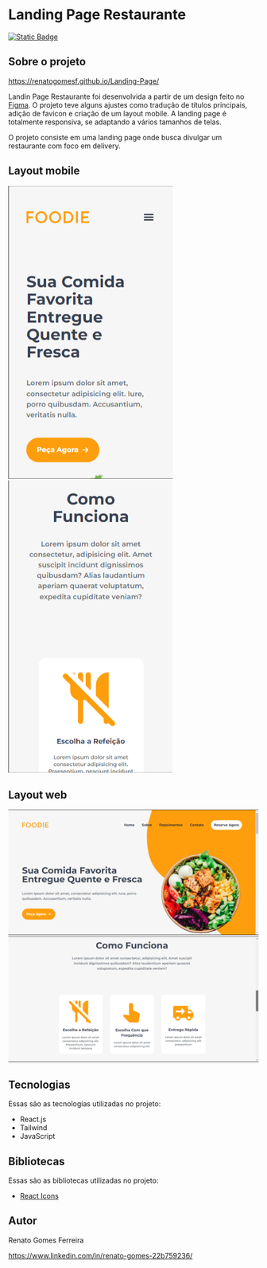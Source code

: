 # Landing Page Restaurante

[![Static Badge](https://img.shields.io/badge/Licen%C3%A7a-MIT-green)](https://github.com/renatogomesf/Landing-Page/blob/main/LICENSE)

## Sobre o projeto

https://renatogomesf.github.io/Landing-Page/

Landin Page Restaurante foi desenvolvida a partir de um design feito no [Figma](https://www.figma.com/file/oSk3FEZ7qJOTtRjKUJgYDW/Restaurant-Landing-Page-Project-For-Youtube?type=design&node-id=0-1&mode=design&t=HN4erzeXxOS80p0Q-0). O projeto teve alguns ajustes como tradução de títulos principais, adição de favicon e criação de um layout mobile. A landing page é totalmente responsiva, se adaptando a vários tamanhos de telas.

O projeto consiste em uma landing page onde busca divulgar um restaurante com foco em delivery.

## Layout mobile

![mobile 1](https://raw.githubusercontent.com/renatogomesf/imagens-projetos/main/imagens/landing%20page/mobile-1.png) ![mobile 2](https://raw.githubusercontent.com/renatogomesf/imagens-projetos/main/imagens/landing%20page/mobile-2.png)

## Layout web

![web 1](https://raw.githubusercontent.com/renatogomesf/imagens-projetos/main/imagens/landing%20page/web-1.png) ![web 2](https://raw.githubusercontent.com/renatogomesf/imagens-projetos/main/imagens/landing%20page/web-2.png)

## Tecnologias
Essas são as tecnologías utilizadas no projeto:

* React.js
* Tailwind
* JavaScript

## Bibliotecas
Essas são as bibliotecas utilizadas no projeto:

* [React Icons](https://react-icons.github.io/react-icons/)

## Autor

Renato Gomes Ferreira

https://www.linkedin.com/in/renato-gomes-22b759236/
